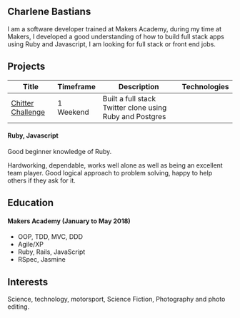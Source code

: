 ## Charlene Bastians

I am a software developer trained at Makers Academy, during my time at Makers, I developed a good understanding of how to build full stack apps using Ruby and Javascript, I am looking for full stack or front end jobs.
<!---
A sentence about who and what you are. Then a sentence about what you've achieved. And then a sentence about what you're looking for: what you would ideally be doing, with whom and in what environment.
 --->

## Projects

| Title | Timeframe | Description  | Technologies |
|---|---|---|---|
| [Chitter Challenge](https://github.com/CharSV5/chitter-challenge.git)  | 1 Weekend  | Built a full stack Twitter clone using Ruby and Postgres | 

#### Ruby, Javascript

Good beginner knowledge of Ruby.

Hardworking, dependable, works well alone as well as being an excellent team player. Good logical approach to problem solving, happy to help others if they ask for it.

<!---
Descriptive paragraph of how capable you are at this skill and, if relevant, how it has developed.

- Experience
- Achievements
- Evidence

#### Another Skill

Descriptive paragraph of how capable you are at this skill and, if relevant, how it has developed.

- I achieved A during my work at B (job, or otherwise)
- I contributed to the growth of X while doing Y (job, or otherwise)
- I built this, made this, broke this, fixed this, etc.
- A link to some on-line evidence (blogs, videos, articles, etc.)
--->
## Education

#### Makers Academy (January to May 2018)
<!---
- Curious and passionate about code. [PROVIDE EVIDENCE]
- Fast, independent learner [PROVIDE EVIDENCE]
- Great collaborator [PROVIDE EVIDENCE]
--->
- OOP, TDD, MVC, DDD
- Agile/XP
- Ruby, Rails, JavaScript
- RSpec, Jasmine

<!---

## Experience

**Company Name** (start_date to end_date)    
*Your job title*  
**Company Name** (start_date to end_date)   
*Your job title*  
--->

## Interests

Science, technology, motorsport, Science Fiction, Photography and photo editing.
